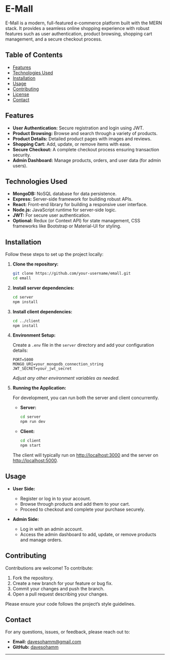 # E-Mall

E-Mall is a modern, full-featured e-commerce platform built with the MERN stack. It provides a seamless online shopping experience with robust features such as user authentication, product browsing, shopping cart management, and a secure checkout process.

## Table of Contents

- [Features](#features)
- [Technologies Used](#technologies-used)
- [Installation](#installation)
- [Usage](#usage)
- [Contributing](#contributing)
- [License](#license)
- [Contact](#contact)

## Features

- **User Authentication:** Secure registration and login using JWT.
- **Product Browsing:** Browse and search through a variety of products.
- **Product Details:** Detailed product pages with images and reviews.
- **Shopping Cart:** Add, update, or remove items with ease.
- **Secure Checkout:** A complete checkout process ensuring transaction security.
- **Admin Dashboard:** Manage products, orders, and user data (for admin users).

## Technologies Used

- **MongoDB:** NoSQL database for data persistence.
- **Express:** Server-side framework for building robust APIs.
- **React:** Front-end library for building a responsive user interface.
- **Node.js:** JavaScript runtime for server-side logic.
- **JWT:** For secure user authentication.
- **Optional:** Redux (or Context API) for state management, CSS frameworks like Bootstrap or Material-UI for styling.

## Installation

Follow these steps to set up the project locally:

1. **Clone the repository:**
   ```bash
   git clone https://github.com/your-username/emall.git
   cd emall
   ```

2. **Install server dependencies:**
   ```bash
   cd server
   npm install
   ```

3. **Install client dependencies:**
   ```bash
   cd ../client
   npm install
   ```

4. **Environment Setup:**

   Create a `.env` file in the `server` directory and add your configuration details:
   ```env
   PORT=5000
   MONGO_URI=your_mongodb_connection_string
   JWT_SECRET=your_jwt_secret
   ```
   *Adjust any other environment variables as needed.*

5. **Running the Application:**

   For development, you can run both the server and client concurrently.

   - **Server:**
     ```bash
     cd server
     npm run dev
     ```
   - **Client:**
     ```bash
     cd client
     npm start
     ```

   The client will typically run on [http://localhost:3000](http://localhost:3000) and the server on [http://localhost:5000](http://localhost:5000).

## Usage

- **User Side:**  
  - Register or log in to your account.
  - Browse through products and add them to your cart.
  - Proceed to checkout and complete your purchase securely.

- **Admin Side:**  
  - Log in with an admin account.
  - Access the admin dashboard to add, update, or remove products and manage orders.

## Contributing

Contributions are welcome! To contribute:

1. Fork the repository.
2. Create a new branch for your feature or bug fix.
3. Commit your changes and push the branch.
4. Open a pull request describing your changes.

Please ensure your code follows the project’s style guidelines.

## Contact

For any questions, issues, or feedback, please reach out to:

- **Email:** davesohamm@gmail.com
- **GitHub:** [davesohamm](https://github.com/davesohamm)

---
